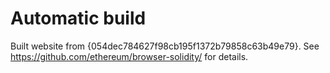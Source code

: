 # Automatic build
Built website from {054dec784627f98cb195f1372b79858c63b49e79}. See https://github.com/ethereum/browser-solidity/ for details.
